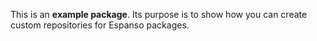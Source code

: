 This is an **example package**. Its purpose is to show
how you can create custom repositories for Espanso packages.
